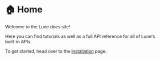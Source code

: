 # 🏠 Home

Welcome to the Lune docs site!

Here you can find tutorials as well as a full API reference for all of Lune's built-in APIs.

To get started, head over to the [Installation](https://lune.gitbook.io/lune/home/installation) page.
